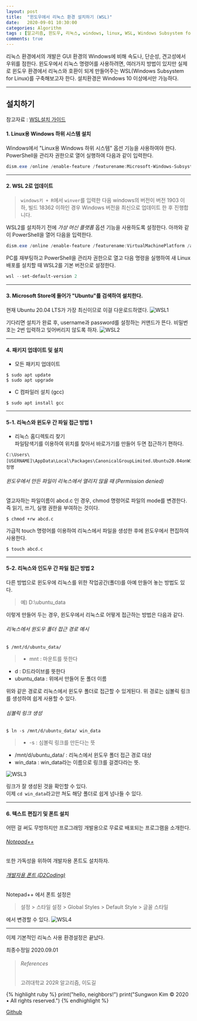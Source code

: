 ```yaml
---
layout: post
title:  "윈도우에서 리눅스 환경 설치하기 (WSL)"
date:   2020-09-01 10:30:00
categories: Algorithm
tags : [알고리즘, 윈도우, 리눅스, windows, linux, WSL, Windows Subsystem for Linux]
comments: true
---
```


 리눅스 환경에서의 개발은 GUI 환경의 Windows에 비해 속도나, 단순성, 견고성에서 우위를 점한다. 
 윈도우에서 리눅스 명령어를 사용하려면, 여러가지 방법이 있지만 실제로 윈도우 환경에서 리눅스와 호환이 되게 만들어주는 WSL(Windows Subsystem for Linux)를 구축해보고자 한다.
 설치환경은 Windows 10 이상에서만 가능하다.

 ---

## 설치하기  

 참고자료 : [WSL설치 가이드](https://docs.microsoft.com/ko-kr/windows/wsl/install-win10)  


#### 1. Linux용 Windows 하위 시스템 설치  

 Windows에서 "Linux용 Windows 하위 시스템" 옵션 기능을 사용하여야 한다.  
 PowerShell을 관리자 권한으로 열어 실행하여 다음과 같이 입력한다.

 ```PowerShell
 dism.exe /online /enable-feature /featurename:Microsoft-Windows-Subsystem-Linux /all /norestart
 ```

 ---

#### 2. WSL 2로 업데이트  
 > `windows키 + R`에서 `winver`를 입력한 다음 windows의 버전이 버전 1903 이하, 빌드 18362 이하인 경우 Windows 버전을 최신으로 업데이트 한 후 진행합니다.
  
 WSL2를 설치하기 전에 *가상 머신 플랫폼* 옵션 기능을 사용하도록 설정한다. 아까와 같이 PowerShell을 열어 다음을 입력한다.

 ```PowerShell
 dism.exe /online /enable-feature /featurename:VirtualMachinePlatform /all /norestart
 ```

 PC를 재부팅하고 PowerShell을 관리자 권한으로 열고 다음 명령을 실행하여 새 Linux 배포를 설치할 때 WSL2를 기본 버전으로 설정한다.

 ```PowerShell
 wsl --set-default-version 2
 ```

 ---

#### 3. Microsoft Store에 들어가 "Ubuntu"를 검색하여 설치한다.  
 현재 Ubuntu 20.04 LTS가 가장 최신이므로 이걸 다운로드하였다.
 ![WSL1](/assets/images/WSL1.PNG)

 기다리면 설치가 완료 후, username과 password를 설정하는 커맨드가 뜬다. 비밀번호는 2번 입력하고 잊어버리지 않도록 하자.
 ![WSL2](/assets/images/WSL2.PNG)

 ---

#### 4. 패키지 업데이트 및 설치
* 모든 패키지 업데이트
```
$ sudo apt update
$ sudo apt upgrade
```

* C 컴파일러 설치 (gcc)
```
$ sudo apt install gcc
```

---

#### 5-1. 리눅스와 윈도우 간 파일 접근 방법 1
* 리눅스 홈디렉토리 찾기  
파일탐색기를 이용하여 위치를 찾아서 바로가기를 만들어 두면 접근하기 편하다. 
 
```
C:\Users\[USERNAME]\AppData\Local\Packages\CanonicalGroupLimited.Ubuntu20.04onWindows_79rhkp1fndgsc\LocalState\rootfs\home\계정명
```

###### 윈도우에서 만든 파일이 리눅스에서 열리지 않을 때 (Permission denied)  
열고자하는 파일이름이 abcd.c 인 경우, chmod 명령어로 파일의 mode를 변경한다. 즉 읽기, 쓰기, 실행 권한을 부여하는 것이다.  
```
$ chmod +rw abcd.c
```
가급적 touch 명령어를 이용하여 리눅스에서 파일을 생성한 후에 윈도우에서 편집하여 사용한다.  
```
$ touch abcd.c
```

---

#### 5-2. 리눅스와 인도우 간 파일 접근 방법 2
다른 방법으로 윈도우에 리눅스를 위한 작업공간(폴더)를 아예 만들어 놓는 방법도 있다.
> 예) D:\ubuntu_data
  
이렇게 만들어 두는 경우, 윈도우에서 리눅스로 어떻게 접근하는 방법은 다음과 같다.
###### 리눅스에서 윈도우 폴더 접근 경로 예시
``` 예
$ /mnt/d/ubuntu_data/
```
> * mnt : 마운트를 뜻한다  
* d : D드라이브를 뜻한다  
* ubuntu_data : 위에서 만들어 둔 폴더 이름  

위와 같은 경로로 리눅스에서 윈도우 폴더로 접근할 수 있게된다. 
위 경로는 심볼릭 링크를 생성하여 쉽게 사용할 수 있다. 

###### 심볼릭 링크 생성
``` 예
$ ln -s /mnt/d/ubuntu_data/ win_data
```
> * -s : 심볼릭 링크를 만든다는 뜻  
* /mnt/d/ubuntu_data/  : 리눅스에서 윈도우 폴더 접근 경로 대상  
* win_data : win_data라는 이름으로 링크를 걸겠다라는 뜻.

 ![WSL3](/assets/images/WSL3.PNG)
 
 링크가 잘 생성된 것을 확인할 수 있다.  
 이제 `cd win_data`라고만 쳐도 해당 폴더로 쉽게 넘나들 수 있다.

 ---

#### 6. 텍스트 편집기 및 폰트 설치 
어떤 걸 써도 무방하지만 프로그래밍 개발용으로 무료로 배포되는 프로그램을 소개한다.
###### [Notepad++](https://notepad-plus-plus.org/download)  

또한 가독성을 위하여 개발자용 폰트도 설치하자.
###### [개발자용 폰트 (D2Coding)](https://github.com/naver/d2codingfont/)

Notepad++ 에서 폰트 설정은
> 설정 > 스타일 설정 > Global Styles > Default Style > 글꼴 스타일

에서 변경할 수 있다.
![WSL4](/assets/images/WSL4.PNG)

---

이제 기본적인 리눅스 사용 환경설정은 끝났다.

최종수정일 2020.09.01



> ###### References
> 고려대학교 202R 알고리즘, 이도길

{% highlight ruby %}
print("hello, neighbors!")
print("Sungwon Kim © 2020 • All rights reserved.")
{% endhighlight %}

[Github][githuburl]

[githuburl]: https://github.com/kpiswon

